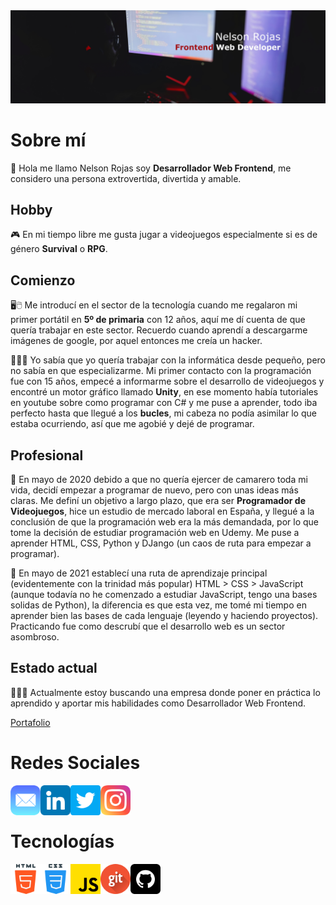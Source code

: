 <img src="img/my-linkedin-banner.jpg">

# Sobre mí

👋 Hola me llamo Nelson Rojas soy **Desarrollador Web Frontend**, me considero una persona extrovertida, divertida y amable.



## Hobby

🎮 En mi tiempo libre me gusta jugar a videojuegos especialmente si es de género **Survival** o **RPG**.




## Comienzo

🖥️🖱️ Me introducí en el sector de la tecnología cuando me regalaron mi primer portátil en **5º de primaria** con 12 años, aquí me dí cuenta de que quería trabajar en este sector. Recuerdo cuando aprendí a descargarme imágenes de google, por aquel entonces me creía un hacker.



👨🏾‍💻 Yo sabía que yo quería trabajar con la informática desde pequeño, pero no sabía en que especializarme. Mi primer contacto con la programación fue con 15 años, empecé a informarme sobre el desarrollo de videojuegos y encontré un motor gráfico llamado **Unity**, en ese momento había tutoriales en youtube sobre como programar con C# y me puse a aprender, todo iba perfecto hasta que llegué a los **bucles**, mi cabeza no podía asimilar lo que estaba ocurriendo, así que me agobié y dejé de programar.

## Profesional

📝 En mayo de 2020 debido a que no quería ejercer de camarero toda mi vida, decidí empezar a programar de nuevo, pero con unas ideas más claras. Me definí un objetivo a largo plazo, que era ser **Programador de Videojuegos**, hice un estudio de mercado laboral en España, y llegué a la conclusión de que la programación web era la más demandada, por lo que tome la decisión de estudiar programación web en Udemy. Me puse a aprender HTML, CSS, Python y DJango (un caos de ruta para empezar a programar).



🧐 En mayo de 2021 establecí una ruta de aprendizaje principal (evidentemente con la trinidad más popular) HTML > CSS > JavaScript (aunque todavía no he comenzado a estudiar JavaScript, tengo una bases solidas de Python), la diferencia es que esta vez, me tomé mi tiempo en aprender bien las bases de cada lenguaje (leyendo y haciendo proyectos). Practicando fue como descrubí que el desarrollo web es un sector asombroso.

## Estado actual

👨🏾‍💼 Actualmente estoy buscando una empresa donde poner en práctica lo aprendido y aportar mis habilidades como Desarrollador Web Frontend.

[Portafolio](https://www.nelsonrojas.website)

# Redes Sociales
<a href="mailto:nelson_rojas_janda@hotmail.com">
    <img align="left" src="img/mail.png" alt="email" width="48">
</a>
<a href="www.linkedin.com/in/nr-dev">
    <img align="left" src="img/linkedin.png" width="48">
</a>
<a href="https://twitter.com/N3LSONROJ4S">
    <img align="left" src="img/twitter.png" width="48">
</a>
<a href="https://instagram.com/na_rj_?utm_medium=copy_link">
    <img align="left" src="img/instagram.png" width="48">
</a>

<br><br>

# Tecnologías
<img align="left" src="img/html-5.png" width="48">
<img align="left" src="img/css.png" width="48">
<img align="left" src="img/js.png" width="48">
<img align="left" src="img/git.png" width="48">
<img align="left" src="img/github.png" width="48">
